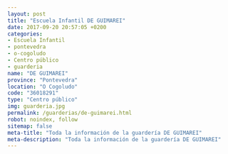 ```yaml
---
layout: post
title: "Escuela Infantil DE GUIMAREI"
date: 2017-09-20 20:57:05 +0200
categories:
- Escuela Infantil
- pontevedra
- o-cogoludo
- Centro público
- guarderia
name: "DE GUIMAREI"
province: "Pontevedra"
location: "O Cogoludo"
code: "36018291"
type: "Centro público"
img: guarderia.jpg
permalink: /guarderias/de-guimarei.html
robot: noindex, follow
sitemap: false
meta-title: "Toda la información de la guardería DE GUIMAREI"
meta-description: "Toda la información de la guardería DE GUIMAREI"
---
```

